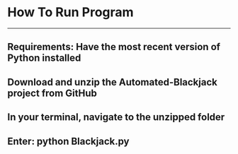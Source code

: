 # How To Run Program

**************************************************

## Requirements: Have the most recent version of Python installed

## Download and unzip the Automated-Blackjack project from GitHub

## In your terminal, navigate to the unzipped folder

## Enter: python Blackjack.py
